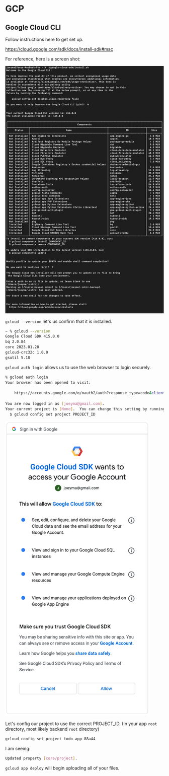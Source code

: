 # GCP

## Google Cloud CLI

Follow instructions here to get set up.

https://cloud.google.com/sdk/docs/install-sdk#mac

For reference, here is a screen shot:

![screenshot 1](./terminal_screenshot-1.png)

`gcloud --version` let's us confirm that it is installed.

```bash
~ % gcloud --version
Google Cloud SDK 415.0.0
bq 2.0.84
core 2023.01.20
gcloud-crc32c 1.0.0
gsutil 5.18
```

`gcloud auth login` allows us to use the web browser to login securely.

```bash
% gcloud auth login
Your browser has been opened to visit:

    https://accounts.google.com/o/oauth2/auth?response_type=code&client_id=32555940559.apps.googleusercontent.com&redirect_uri=http%3A%2F%2Flocalhost%3A8085%2F&scope=openid+https%3A%2F%2Fwww.googleapis.com%2Fauth%2Fuserinfo.email+https%3A%2F%2Fwww.googleapis.com%2Fauth%2Fcloud-platform+https%3A%2F%2Fwww.googleapis.com%2Fauth%2Fappengine.admin+https%3A%2F%2Fwww.googleapis.com%2Fauth%2Fsqlservice.login+https%3A%2F%2Fwww.googleapis.com%2Fauth%2Fcompute+https%3A%2F%2Fwww.googleapis.com%2Fauth%2Faccounts.reauth&state=5bLfnoz83eK7zMCnnUfz7MLxDvkYEJ&access_type=offline&code_challenge=kL64OouyVwk9rzqkLGrc-3cqA5twEfVkCLrFB5sJpJ8&code_challenge_method=S256

You are now logged in as [joeyma@gmail.com].
Your current project is [None].  You can change this setting by running:
  $ gcloud config set project PROJECT_ID
```

![gcloud oath login](./gcloud-sdk-login.png)

Let's config our project to use the correct PROJECT_ID. (In your app `root` directory, most likely backend `root` directory)

```bash
gcloud config set project todo-app-88a44
``` 
I am seeing: 

```bash
Updated property [core/project].
```

`gcloud app deploy` will begin uploading all of your files. 


